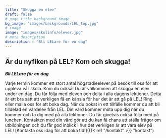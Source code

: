 ```yaml
---
title: "Skugga en elev"
draft: false
# page title background image
bg_image: "images/backgrounds/LEL_top.jpg"
# image
image: "images/skolinfo/elever.jpg"
# meta description
description : "Bli LELare för en dag"
---
```



## Är du nyfiken på LEL? Kom och skugga!

**_Bli LELare för en dag_**

Varje termin kommer ett stort antal högstadieelever på besök till oss för att uppleva vår skola. Kom du också! Du är välkommen att skugga en elev under en dag. Du får följa med eleven och delta i alla dagens lektioner. Detta är ett bra sätt att verkligen få en känsla för hur det är att gå på LEL! Ring eller maila oss för att boka dag. När du bokat in ett tillfälle kommer du att bli tilldelad en värdelev från LEL. Din värd kommer möta upp dig när du kommer och ta dig med på alla lektioner. Du får givetvis också följa med på lunchen. Kontakten med din värd gör att du kan få chans att ställa frågor om utbildningen och du får god inblick i hur det verkligen är att vara elev på LEL! [Kontakta oss idag för att boka tid!]({{< ref "/kontakt" >}} "kontakt") 


